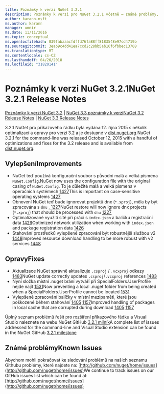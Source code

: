 ```yaml
---
title: Poznámky k verzi NuGet 3.2.1
description: Poznámky k verzi pro NuGet 3.2.1 včetně – známé problémy, opravy chyb, přidaných funkcí a chcete.
author: karann-msft
ms.author: karann
manager: unnir
ms.date: 11/11/2016
ms.topic: conceptual
ms.openlocfilehash: 039fabaaacfdffd76fa88ff8183548e97cd4719b
ms.sourcegitcommit: 3eab9c4dd41ea7ccd2c28bb5ab16f6fbbec13708
ms.translationtype: MT
ms.contentlocale: cs-CZ
ms.lasthandoff: 04/26/2018
ms.locfileid: "31820141"
---
```

# <a name="nuget-321-release-notes"></a><span data-ttu-id="a26d9-103">Poznámky k verzi NuGet 3.2.1</span><span class="sxs-lookup"><span data-stu-id="a26d9-103">NuGet 3.2.1 Release Notes</span></span>

<span data-ttu-id="a26d9-104">[Poznámky k verzi NuGet 3.2](../release-notes/nuget-3.2.md) | [NuGet 3.3 poznámky k verzi](../release-notes/nuget-3.3.md)</span><span class="sxs-lookup"><span data-stu-id="a26d9-104">[NuGet 3.2 Release Notes](../release-notes/nuget-3.2.md) | [NuGet 3.3 Release Notes](../release-notes/nuget-3.3.md)</span></span>

<span data-ttu-id="a26d9-105">3.2.1 NuGet pro příkazového řádku byla vydána 12. října 2015 s několik optimalizací a opravy pro verzi 3.2 a je dostupné v [dist.nuget.org](http://dist.nuget.org/index.html).</span><span class="sxs-lookup"><span data-stu-id="a26d9-105">NuGet 3.2.1 for the command-line was released October 12, 2015 with a handful of optimizations and fixes for the 3.2 release and is available from [dist.nuget.org](http://dist.nuget.org/index.html).</span></span>

## <a name="improvements"></a><span data-ttu-id="a26d9-106">Vylepšení</span><span class="sxs-lookup"><span data-stu-id="a26d9-106">Improvements</span></span>

* <span data-ttu-id="a26d9-107">NuGet teď používá konfigurační soubor s původní malá a velká písmena `NuGet.Config`.</span><span class="sxs-lookup"><span data-stu-id="a26d9-107">NuGet now uses the configuration file with the original casing of `NuGet.Config`.</span></span>  <span data-ttu-id="a26d9-108">To je důležité malá a velká písmena v operačních systémech [1427](https://github.com/NuGet/Home/issues/1427)</span><span class="sxs-lookup"><span data-stu-id="a26d9-108">This is important on case-sensitive operating systems [1427](https://github.com/NuGet/Home/issues/1427)</span></span>
* <span data-ttu-id="a26d9-109">Obnovení NuGet teď bude ignorovat projektů dnx (`*.xproj`), měla by být zpracována s `dnu` [. 1227](https://github.com/NuGet/Home/issues/1227)</span><span class="sxs-lookup"><span data-stu-id="a26d9-109">NuGet restore will now ignore dnx projects (`*.xproj`) that should be processed with `dnu` [1227](https://github.com/NuGet/Home/issues/1227)</span></span>
* <span data-ttu-id="a26d9-110">Optimalizované využití sítě při práci s `index.json` a balíčku registrační data [1426](https://github.com/NuGet/Home/issues/1426)</span><span class="sxs-lookup"><span data-stu-id="a26d9-110">Optimized network utilization when working with `index.json` and package registration data [1426](https://github.com/NuGet/Home/issues/1426)</span></span>
* <span data-ttu-id="a26d9-111">Stahování prostředků vylepšené zpracování být robustnější službou v2 [1448](https://github.com/NuGet/Home/issues/1448)</span><span class="sxs-lookup"><span data-stu-id="a26d9-111">Improved resource download handling to be more robust with v2 services [1448](https://github.com/NuGet/Home/issues/1448)</span></span>

## <a name="fixes"></a><span data-ttu-id="a26d9-112">Opravy</span><span class="sxs-lookup"><span data-stu-id="a26d9-112">Fixes</span></span>

* <span data-ttu-id="a26d9-113">Aktualizace NuGet správně aktualizuje `.csproj` / `.vcxproj` odkazy [1483](https://github.com/NuGet/Home/issues/1483)</span><span class="sxs-lookup"><span data-stu-id="a26d9-113">NuGet update correctly updates `.csproj`/`.vcxproj` references [1483](https://github.com/NuGet/Home/issues/1483)</span></span>
* <span data-ttu-id="a26d9-114">Nyní složka místní .nuget brání vytváří při SpecialFolders.UserProfile nejde najít [1531](https://github.com/NuGet/Home/issues/1531)</span><span class="sxs-lookup"><span data-stu-id="a26d9-114">Now preventing a local .nuget folder from being created when a SpecialFolders.UserProfile cannot be located [1531](https://github.com/NuGet/Home/issues/1531)</span></span>
* <span data-ttu-id="a26d9-115">Vylepšené zpracování balíčky v místní mezipaměti, které jsou poškozené během stahování [1405](https://github.com/NuGet/Home/issues/1405) [1157](https://github.com/NuGet/Home/issues/1157)</span><span class="sxs-lookup"><span data-stu-id="a26d9-115">Improved handling of packages in local cache that are corrupted during download [1405](https://github.com/NuGet/Home/issues/1405) [1157](https://github.com/NuGet/Home/issues/1157)</span></span>

<span data-ttu-id="a26d9-116">Úplný seznam problémů řešit pro rozšíření příkazového řádku a Visual Studio naleznete na webu NuGet GitHub [3.2.1 milník](https://github.com/NuGet/Home/issues?q=milestone%3A3.2.1+is%3Aclosed)</span><span class="sxs-lookup"><span data-stu-id="a26d9-116">A complete list of issues addressed for the command-line and Visual Studio extension can be found in the NuGet GitHub [3.2.1 milestone](https://github.com/NuGet/Home/issues?q=milestone%3A3.2.1+is%3Aclosed)</span></span>

## <a name="known-issues"></a><span data-ttu-id="a26d9-117">Známé problémy</span><span class="sxs-lookup"><span data-stu-id="a26d9-117">Known Issues</span></span>

<span data-ttu-id="a26d9-118">Abychom mohli pokračovat ke sledování problémů na našich seznamu Githubu problémy, které najdete na: [http://github.com/nuget/home/issues](http://github.com/nuget/home/issues)</span><span class="sxs-lookup"><span data-stu-id="a26d9-118">We continue to track issues on our GitHub issues list which can be found at: [http://github.com/nuget/home/issues](http://github.com/nuget/home/issues)</span></span>